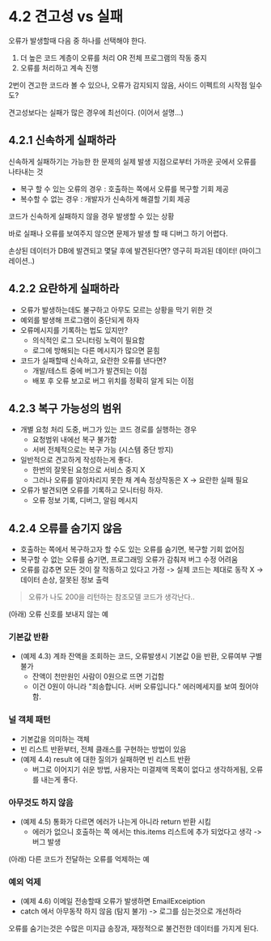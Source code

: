 # 4.2 견고성 vs 실패

오류가 발생할때 다음 중 하나를 선택해야 한다.

1. 더 높은 코드 계층이 오류를 처리 OR 전체 프로그램의 작동 중지
1. 오류를 처리하고 계속 진행

2번이 견고한 코드라 볼 수 있으나, 오류가 감지되지 않음, 사이드 이펙트의 시작점 일수도?

견고성보다는 실패가 많은 경우에 최선이다. (이어서 설명...)

## 4.2.1 신속하게 실패하라

신속하게 실패하기는 가능한 한 문제의 실제 발생 지점으로부터 가까운 곳에서 오류를 나타내는 것

* 복구 할 수 있는 오류의 경우 : 호출하는 쪽에서 오류를 복구할 기회 제공
* 복수할 수 없는 경우 : 개발자가 신속하게 해결할 기회 제공

코드가 신속하게 실패하지 않을 경우 발생할 수 있는 상황

바로 실패나 오류를 보여주지 않으면 문제가 발생 할 때 디버그 하기 어렵다.

손상된 데이터가 DB에 발견되고 몇달 후에 발견된다면? 영구히 파괴된 데이터! (마이그레이션..)

## 4.2.2 요란하게 실패하라

* 오류가 발생하는데도 불구하고 아무도 모르는 상황을 막기 위한 것
* 예외를 발생해 프로그램이 중단되게 하자
* 오류메시지를 기록하는 법도 있지만?
  * 의식적인 로그 모니터링 노력이 필요함
  * 로그에 방해되는 다른 메시지가 많으면 묻힘
* 코드가 실패할때 신속하고, 요란한 오류를 낸다면?
  * 개발/테스트 중에 버그가 발견되는 이점
  * 배포 후 오류 보고로 버그 위치를 정확히 알게 되는 이점

## 4.2.3 복구 가능성의 범위

* 개별 요청 처리 도중, 버그가 있는 코드 경로를 실행하는 경우
  * 요청범위 내에선 복구 불가함
  * 서버 전체적으로는 복구 가능 (시스템 중단 방지)
* 일반적으로 견고하게 작성하는게 좋다.
  * 한번의 잘못된 요청으로 서비스 중지 X
  * 그러나 오류를 알아차리지 못한 채 계속 정상작동은 X -> 요란한 실패 필요
* 오류가 발견되면 오류를 기록하고 모니터링 하자.
  * 오류 정보 기록, 디버그, 알림 메시지

## 4.2.4 오류를 숨기지 않음

* 호출하는 쪽에서 복구하고자 할 수도 있는 오류를 숨기면, 복구할 기회 없어짐
* 복구할 수 없는 오류를 숨기면, 프로그래밍 오류가 감춰져 버그 수정 어려움
* 오류를 감추면 모든 것이 잘 작동하고 있다고 가정 -> 실제 코드는 제대로 동작 X -> 데이터 손상, 잘못된 정보 출력

> 오류가 나도 200을 리턴하는 참조모델 코드가 생각난다..

(아래) 오류 신호를 보내지 않는 예

### 기본값 반환

* (예제 4.3) 계좌 잔액을 조회하는 코드, 오류발생시 기본값 0을 반환, 오류여부 구별 불가
  * 잔액이 천만원인 사람이 0원으로 뜨면 기겁함
  * 이건 0원이 아니라 "죄송합니다. 서버 오류입니다." 에러메세지를 보여 줬어야 함.

### 널 객체 패턴

* 기본값을 의미하는 객체
* 빈 리스트 반환부터, 전체 클래스를 구현하는 방법이 있음
* (예제 4.4) result 에 대한 질의가 실패하면 빈 리스트 반환
  * 버그로 이어지기 쉬운 방법, 사용자는 미결제액 목록이 없다고 생각하게됨, 오류를 내는게 좋다.

### 아무것도 하지 않음

* (예제 4.5) 통화가 다르면 에러가 나는게 아니라 return 반환 시킴
  * 에러가 없으니 호출하는 쪽 에서는 this.items 리스트에 추가 되었다고 생각 -> 버그 발생

(아래) 다른 코드가 전달하는 오류를 억제하는 예

### 예외 억제

* (예제 4.6) 이메일 전송할때 오류가 발생하면 EmailExceiption
* catch 에서 아무동작 하지 않음 (탐지 불가) -> 로그를 심는것으로 개선하라

오류를 숨기는것은 수많은 미지급 송장과, 재정적으로 불건전한 데이터를 가지게 된다.